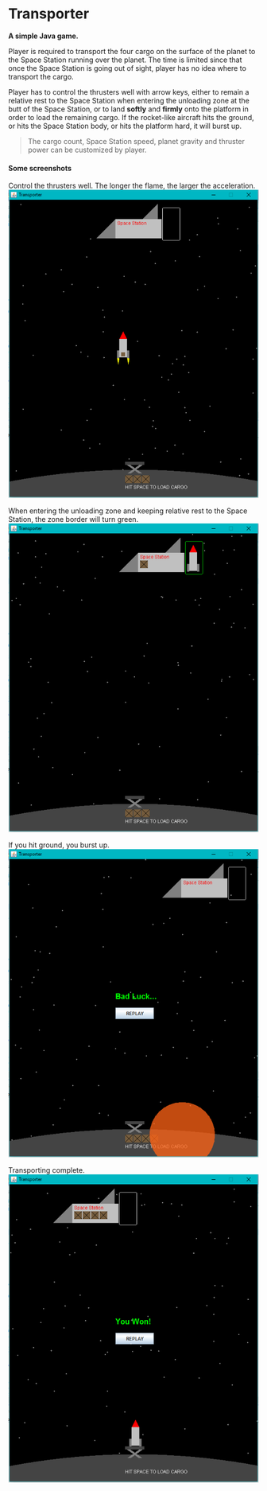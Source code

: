 # Transporter

__A simple Java game.__

Player is required to transport the four cargo on the surface of the planet to the Space Station running over the planet. The time is limited since that once the Space Station is going out of sight, player has no idea where to transport the cargo.

Player has to control the thrusters well with arrow keys, either to remain a relative rest to the Space Station when entering the unloading zone at the butt of the Space Station, or to land __softly__ and __firmly__ onto the platform in order to load the remaining cargo. If the rocket-like aircraft hits the ground, or hits the Space Station body, or hits the platform hard, it will burst up.

> The cargo count, Space Station speed, planet gravity and thruster power can be customized by player.

#### Some screenshots

Control the thrusters well. The longer the flame, the larger the acceleration.
![](/screenshots/transporter.png?raw=true)


When entering the unloading zone and keeping relative rest to the Space Station, the zone border will turn green.
![](/screenshots/transporter2.png?raw=true)


If you hit ground, you burst up.
![](/screenshots/transporter3.png?raw=true)


Transporting complete.
![](/screenshots/transporter4.png?raw=true)

